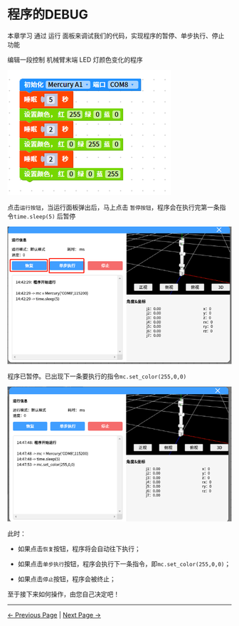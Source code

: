 # 程序的DEBUG

本章学习 通过 运行 面板来调试我们的代码，实现程序的暂停、单步执行、停止 功能



编辑一段控制 机械臂末端 LED 灯颜色变化的程序

<img src="..\..\..\..\resources\5-BasicApplication\5.2-ApplicationUse\5.2.1-mystudio\1-myblockly\images\7\1.png"  />





点击`运行按钮`，当运行面板弹出后，马上点击 `暂停按钮`，程序会在执行完第一条指令`time.sleep(5)` 后暂停

<img src="..\..\..\..\resources\5-BasicApplication\5.2-ApplicationUse\5.2.1-mystudio\1-myblockly\images\7\2.png"  />



程序已暂停。已出现下一条要执行的指令`mc.set_color(255,0,0)`

<img src="..\..\..\..\resources\5-BasicApplication\5.2-ApplicationUse\5.2.1-mystudio\1-myblockly\images\7\3.png"  />

此时：

- 如果点击`恢复`按钮，程序将会自动往下执行；

- 如果点击`单步执行`按钮，程序会执行下一条指令，即`mc.set_color(255,0,0)`；
- 如果点击`停止`按钮，程序会被终止；





至于接下来如何操作，由您自己决定吧！


---

[← Previous Page](./6-singleStep.md) | [Next Page →](./8-gripperUse.md)